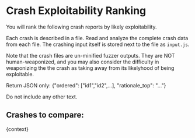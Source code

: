 # Crash Exploitability Ranking

You will rank the following crash reports by likely exploitability.

Each crash is described in a file. Read and analyze the complete crash data from each file.
The crashing input itself is stored next to the file as `input.js`.

Note that the crash files are un-minified fuzzer outputs.
They are NOT human-weaponized, and you may also consider the difficulty in weaponizing the the crash as taking away from its likelyhood of being exploitable.

Return JSON only: {"ordered": ["id1","id2",...], "rationale_top": "..."}

Do not include any other text.

## Crashes to compare:

{context}
